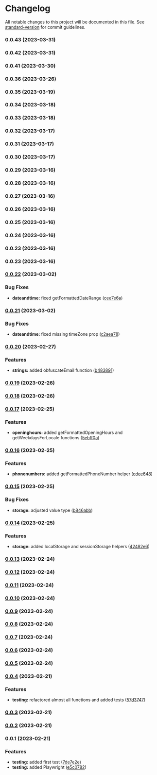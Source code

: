 # Changelog

All notable changes to this project will be documented in this file. See [standard-version](https://github.com/conventional-changelog/standard-version) for commit guidelines.

### 0.0.43 (2023-03-31)

### 0.0.42 (2023-03-31)

### 0.0.41 (2023-03-30)

### 0.0.36 (2023-03-26)

### 0.0.35 (2023-03-19)

### 0.0.34 (2023-03-18)

### 0.0.33 (2023-03-18)

### 0.0.32 (2023-03-17)

### 0.0.31 (2023-03-17)

### 0.0.30 (2023-03-17)

### 0.0.29 (2023-03-16)

### 0.0.28 (2023-03-16)

### 0.0.27 (2023-03-16)

### 0.0.26 (2023-03-16)

### 0.0.25 (2023-03-16)

### 0.0.24 (2023-03-16)

### 0.0.23 (2023-03-16)

### 0.0.23 (2023-03-16)

### [0.0.22](https://github.com/codingnomad-com/ts-utilities/compare/v0.0.21...v0.0.22) (2023-03-02)


### Bug Fixes

* **dateandtime:** fixed getFormattedDateRange ([cee7e6a](https://github.com/codingnomad-com/ts-utilities/commit/cee7e6ac3eb5e4556d38def209bf791555bafd78))

### [0.0.21](https://github.com/codingnomad-com/ts-utilities/compare/v0.0.20...v0.0.21) (2023-03-02)


### Bug Fixes

* **dateandtime:** fixed missing timeZone prop ([c2aea78](https://github.com/codingnomad-com/ts-utilities/commit/c2aea784975bd42ebe19b83f3c128e76afaa10d3))

### [0.0.20](https://github.com/codingnomad-com/ts-utilities/compare/v0.0.19...v0.0.20) (2023-02-27)


### Features

* **strings:** added obfuscateEmail function ([b483891](https://github.com/codingnomad-com/ts-utilities/commit/b483891058abe10f58a5077bb9868cb20073a993))

### [0.0.19](https://github.com/codingnomad-com/ts-utilities/compare/v0.0.18...v0.0.19) (2023-02-26)

### [0.0.18](https://github.com/codingnomad-com/ts-utilities/compare/v0.0.17...v0.0.18) (2023-02-26)

### [0.0.17](https://github.com/codingnomad-com/ts-utilities/compare/v0.0.16...v0.0.17) (2023-02-25)


### Features

* **openinghours:** added getFormattedOpeningHours and getWeekdaysForLocale functions ([5ebff0a](https://github.com/codingnomad-com/ts-utilities/commit/5ebff0a641d5f444deb1dc5d633e250f77eb0ed3))

### [0.0.16](https://github.com/codingnomad-com/ts-utilities/compare/v0.0.15...v0.0.16) (2023-02-25)


### Features

* **phonenumbers:** added getFormattedPhoneNumber helper ([cdee648](https://github.com/codingnomad-com/ts-utilities/commit/cdee648577fa5f171613ba0188e46a92695e557b))

### [0.0.15](https://github.com/codingnomad-com/ts-utilities/compare/v0.0.14...v0.0.15) (2023-02-25)


### Bug Fixes

* **storage:** adjusted value type ([b846abb](https://github.com/codingnomad-com/ts-utilities/commit/b846abb2869c69d29de9cfc9a2d0e69813a6c689))

### [0.0.14](https://github.com/codingnomad-com/ts-utilities/compare/v0.0.13...v0.0.14) (2023-02-25)


### Features

* **storage:** added localStorage and sessionStorage helpers ([42482e6](https://github.com/codingnomad-com/ts-utilities/commit/42482e6bb4eb7cfe7f4a0ac89d0b4a6a443601bc))

### [0.0.13](https://github.com/codingnomad-com/ts-utilities/compare/v0.0.12...v0.0.13) (2023-02-24)

### [0.0.12](https://github.com/codingnomad-com/ts-utilities/compare/v0.0.11...v0.0.12) (2023-02-24)

### [0.0.11](https://github.com/codingnomad-com/ts-utilities/compare/v0.0.10...v0.0.11) (2023-02-24)

### [0.0.10](https://github.com/codingnomad-com/ts-utilities/compare/v0.0.9...v0.0.10) (2023-02-24)

### [0.0.9](https://github.com/codingnomad-com/ts-utilities/compare/v0.0.8...v0.0.9) (2023-02-24)

### [0.0.8](https://github.com/codingnomad-com/ts-utilities/compare/v0.0.7...v0.0.8) (2023-02-24)

### [0.0.7](https://github.com/codingnomad-com/ts-utilities/compare/v0.0.6...v0.0.7) (2023-02-24)

### [0.0.6](https://github.com/codingnomad-com/ts-utilities/compare/v0.0.5...v0.0.6) (2023-02-24)

### [0.0.5](https://github.com/codingnomad-com/ts-utilities/compare/v0.0.4...v0.0.5) (2023-02-24)

### [0.0.4](https://github.com/codingnomad-com/ts-utilities/compare/v0.0.3...v0.0.4) (2023-02-21)


### Features

* **testing:** refactored almost all functions and added tests ([57d3747](https://github.com/codingnomad-com/ts-utilities/commit/57d374704fd701d07447bcb5988fcab1535fbc34))

### [0.0.3](https://github.com/codingnomad-com/ts-utilities/compare/v0.0.2...v0.0.3) (2023-02-21)

### [0.0.2](https://github.com/codingnomad-com/ts-utilities/compare/v0.0.1...v0.0.2) (2023-02-21)

### 0.0.1 (2023-02-21)


### Features

* **testing:** added first test ([7de7e2e](https://github.com/codingnomad-com/ts-utilities/commit/7de7e2e14346a104f24cab3fc0585f666d77c486))
* **testing:** added Playwright ([e5c0782](https://github.com/codingnomad-com/ts-utilities/commit/e5c07824381066f8f60c1386cb41d44f07e2b352))
